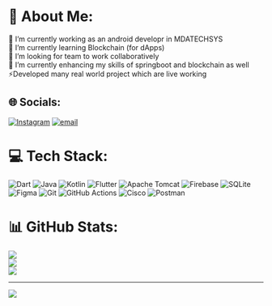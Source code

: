 # 💫 About Me:
🔭 I’m currently working as an android developr in MDATECHSYS <br>👯 I’m currently learning Blockchain (for dApps)<br>🤝 I’m looking for team to work collaboratively <br>🌱 I’m currently enhancing my skills of springboot and blockchain as well <br>⚡Developed many real world project which are live working 


## 🌐 Socials:
[![Instagram](https://img.shields.io/badge/Instagram-%23E4405F.svg?logo=Instagram&logoColor=white)](https://instagram.com/mayur__0614)  [![email](https://img.shields.io/badge/Email-D14836?logo=gmail&logoColor=white)](mailto:cmayur.1404@gmail.com) 

# 💻 Tech Stack:
![Dart](https://img.shields.io/badge/dart-%230175C2.svg?style=for-the-badge&logo=dart&logoColor=white) ![Java](https://img.shields.io/badge/java-%23ED8B00.svg?style=for-the-badge&logo=openjdk&logoColor=white) ![Kotlin](https://img.shields.io/badge/kotlin-%237F52FF.svg?style=for-the-badge&logo=kotlin&logoColor=white) ![Flutter](https://img.shields.io/badge/Flutter-%2302569B.svg?style=for-the-badge&logo=Flutter&logoColor=white) ![Apache Tomcat](https://img.shields.io/badge/apache%20tomcat-%23F8DC75.svg?style=for-the-badge&logo=apache-tomcat&logoColor=black) ![Firebase](https://img.shields.io/badge/firebase-a08021?style=for-the-badge&logo=firebase&logoColor=ffcd34) ![SQLite](https://img.shields.io/badge/sqlite-%2307405e.svg?style=for-the-badge&logo=sqlite&logoColor=white) ![Figma](https://img.shields.io/badge/figma-%23F24E1E.svg?style=for-the-badge&logo=figma&logoColor=white) ![Git](https://img.shields.io/badge/git-%23F05033.svg?style=for-the-badge&logo=git&logoColor=white) ![GitHub Actions](https://img.shields.io/badge/github%20actions-%232671E5.svg?style=for-the-badge&logo=githubactions&logoColor=white) ![Cisco](https://img.shields.io/badge/cisco-%23049fd9.svg?style=for-the-badge&logo=cisco&logoColor=black) ![Postman](https://img.shields.io/badge/Postman-FF6C37?style=for-the-badge&logo=postman&logoColor=white)
# 📊 GitHub Stats:
![](https://github-readme-stats.vercel.app/api?username=mayur0614&theme=dark&hide_border=false&include_all_commits=false&count_private=false)<br/>
![](https://nirzak-streak-stats.vercel.app/?user=mayur0614&theme=dark&hide_border=false)<br/>
![](https://github-readme-stats.vercel.app/api/top-langs/?username=mayur0614&theme=dark&hide_border=false&include_all_commits=false&count_private=false&layout=compact)

---
[![](https://visitcount.itsvg.in/api?id=mayur0614&icon=0&color=7)](https://visitcount.itsvg.in)

<!-- Proudly created with GPRM ( https://gprm.itsvg.in ) -->
